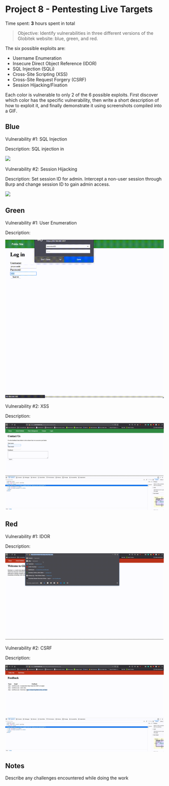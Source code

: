 # Project 8 - Pentesting Live Targets

Time spent: **3** hours spent in total

> Objective: Identify vulnerabilities in three different versions of the Globitek website: blue, green, and red.

The six possible exploits are:

* Username Enumeration
* Insecure Direct Object Reference (IDOR)
* SQL Injection (SQLi)
* Cross-Site Scripting (XSS)
* Cross-Site Request Forgery (CSRF)
* Session Hijacking/Fixation

Each color is vulnerable to only 2 of the 6 possible exploits. First discover which color has the specific vulnerability, then write a short description of how to exploit it, and finally demonstrate it using screenshots compiled into a GIF.

## Blue

Vulnerability #1: SQL Injection

Description: SQL injection in 

<img src="BlueVuln1.gif">

Vulnerability #2: Session Hijacking

Description: Set session ID for admin. Intercept a non-user session through Burp and change session ID to gain admin access.

<img src="BlueVuln2.gif">

## Green

Vulnerability #1: User Enumeration

Description:

<img src="GreenVuln1.gif">

Vulnerability #2: XSS

Description:

<img src="GreenVuln2.gif">


## Red

Vulnerability #1: IDOR

Description:

<img src="RedVuln1.gif">

Vulnerability #2: CSRF

Description:

<img src="RedVuln2.gif">


## Notes

Describe any challenges encountered while doing the work

